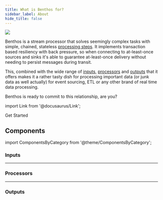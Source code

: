 ```yaml
---
title: What is Benthos for?
sidebar_label: About
hide_title: false
---
```


<div style={{textAlign: 'center'}}><img src="/img/what-is-blob.svg" /></div>

Benthos is a stream processor that solves seemingly complex tasks with simple, chained, stateless [processing steps][docs.processors]. It implements transaction based resiliency with back pressure, so when connecting to at-least-once sources and sinks it's able to guarantee at-least-once delivery without needing to persist messages during transit.

This, combined with the wide range of [inputs][docs.inputs], [processors][docs.processors] and [outputs][docs.outputs] that it offers makes it a rather tasty dish for processing important data (or junk data as well actually) for event sourcing, ETL or any other brand of real time data processing.

Benthos is ready to commit to this relationship, are you?

import Link from '@docusaurus/Link';

<Link to="/docs/guides/getting_started" className="button button--lg button--block button--primary">Get Started</Link>

## Components

import ComponentsByCategory from '@theme/ComponentsByCategory';

### Inputs

<ComponentsByCategory type="inputs"></ComponentsByCategory>

---

### Processors

<ComponentsByCategory type="processors"></ComponentsByCategory>

---

### Outputs

<ComponentsByCategory type="outputs"></ComponentsByCategory>

[guides]: /cookbooks
[docs.inputs]: /docs/components/inputs/about
[docs.processors]: /docs/components/processors/about
[docs.outputs]: /docs/components/outputs/about